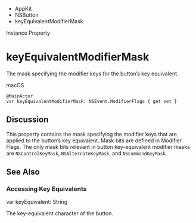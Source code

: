 

- AppKit
- NSButton
-  keyEquivalentModifierMask 

Instance Property

# keyEquivalentModifierMask

The mask specifying the modifier keys for the button’s key equivalent.

macOS

``` source
@MainActor
var keyEquivalentModifierMask: NSEvent.ModifierFlags { get set }
```

## Discussion

This property contains the mask specifying the modifier keys that are applied to the button’s key equivalent. Mask bits are defined in Modifier Flags. The only mask bits relevant in button key-equivalent modifier masks are `NSControlKeyMask`, `NSAlternateKeyMask`, and `NSCommandKeyMask`.

## See Also

### Accessing Key Equivalents

var keyEquivalent: String

The key-equivalent character of the button.

